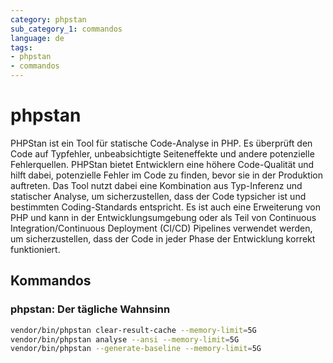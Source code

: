 ```yaml
---
category: phpstan
sub_category_1: commandos
language: de
tags:
- phpstan
- commandos
---
```


# phpstan

PHPStan ist ein Tool für statische Code-Analyse in PHP. Es überprüft den Code auf Typfehler, unbeabsichtigte Seiteneffekte und andere potenzielle Fehlerquellen. PHPStan bietet Entwicklern eine höhere Code-Qualität und hilft dabei, potenzielle Fehler im Code zu finden, bevor sie in der Produktion auftreten. Das Tool nutzt dabei eine Kombination aus Typ-Inferenz und statischer Analyse, um sicherzustellen, dass der Code typsicher ist und bestimmten Coding-Standards entspricht. Es ist auch eine Erweiterung von PHP und kann in der Entwicklungsumgebung oder als Teil von Continuous Integration/Continuous Deployment (CI/CD) Pipelines verwendet werden, um sicherzustellen, dass der Code in jeder Phase der Entwicklung korrekt funktioniert.

## Kommandos

### phpstan: Der tägliche Wahnsinn

```bash
vendor/bin/phpstan clear-result-cache --memory-limit=5G
vendor/bin/phpstan analyse --ansi --memory-limit=5G
vendor/bin/phpstan --generate-baseline --memory-limit=5G
```
